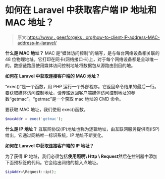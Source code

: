 # 如何在 Laravel 中获取客户端 IP 地址和 MAC 地址？

> 原文:[https://www . geesforgeks . org/how-to-client-IP-address-MAC-address-in-laravel/](https://www.geeksforgeeks.org/how-to-get-client-ip-address-and-mac-address-in-laravel/)

**什么是 MAC 地址？**
MAC 是“媒体访问控制”的缩写，是与每台网络设备相关联的 48 位物理地址。它打印在网卡(网络接口卡)上，对于每个网络设备都是全球唯一的。数据链路层使用媒体访问控制地址将数据包从源路由到目的地。

**如何在 Laravel 中获取连接客户端的 MAC 地址？**

“exec()”是一个函数，用 PHP 运行一个外部程序。它返回命令结果的最后一行。要获取媒体访问控制地址，请传递返回客户端媒体访问控制地址的参数“getmac”。“getmac”是一个获取 mac 地址的 CMD 命令。

要获取 MAC 地址，我们使用 exec()函数。

```php
$macAddr = exec('getmac');
```

**什么是 IP 地址？**
互联网协议(IP)地址也称为逻辑地址，由互联网服务提供商(ISP)给出，它通过网络唯一标识系统。IP 地址不断变化。

**如何在 Laravel 中获取连接客户端的 IP 地址？**

为了获得 IP 地址，我们必须包括**使用照明\ Http \ Request**然后在控制器中添加下面预标签的代码。它会给出网络的接入点地址。

```php
$ipAddr=\Request::ip();
```